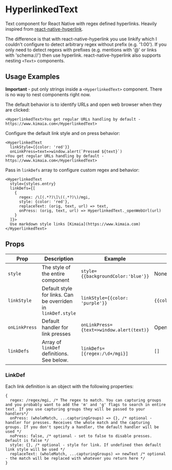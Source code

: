 # HyperlinkedText
Text component for React Native with regex defined hyperlinks.
Heavily inspired from [react-native-hyperlink](https://github.com/obipawan/react-native-hyperlink/blob/master/README.md).

The difference is that with react-native-hyperlink you use linkify which I couldn't configure to detect arbitrary regex without prefix (e.g. '1:00'). If you only need to detect regexs with prefixes (e.g. mentions with '@' or links with 'schema://') then use hyperlink. react-native-hyperlink also supports nesting `<Text>` components.
## Usage Examples
**Important** - put only strings inside a `<HyperlinkedText>` component. There is no way to nest components right now.

The default behavior is to identify URLs and open web browser when they are clicked:
```JSX
<HyperlinkedText>You get regular URLs handling by default - https://www.kimaia.com</HyperlinkedText>
```

Configure the default link style and on press behavior:
```JSX
<HyperlinkedText
  linkStyle={{color: 'red'}}
  onLinkPress=text=>window.alert(`Pressed ${text}`)
>You get regular URLs handling by default - https://www.kimaia.com</HyperlinkedText>
```

Pass in `linkDefs` array to configure custom regex and behavior:
```JSX
<HyperlinkedText
  style={styles.entry}
  linkDefs={[
    {
      regex: /\[(.*?)\]\((.*?)\)/mgi,
      style: {color: 'red'},
      replaceText: (orig, text, url) => text,
      onPress: (orig, text, url) => HyperlinkedText._openWebUrl(url)
    }
  ]}>
  Use markdown style links [Kimaia](https://www.kimaia.com)
</HyperlinkedText>
```
## Props

| Prop | Description | Example | Default |
| --- | --- | --- | --- |
| `style` | The style of the entire component | `style={{backgroundColor:'blue'}}` | None |
| `linkStyle` | Default style for links. Can be overriden in `linkDef.style` | `linkStyle={{color: 'purple'}}` | `{{color:'#0000EE'}}` |
| `onLinkPress` | Default handler for link presses | `onLinkPress={text=>window.alert(text)}` | Open browser |
| `linkDefs` | Array of `linkDef` definitions. See below. | `linkDefs=[{regex:/\d+/mgi}]` | `[]` |

### LinkDef
Each link definition is an object with the following properties:

```JS
{
  regex: /regex/mgi, /* The regex to match. You can capturing groups and you probably want to add the 'm' and 'g' flags to search in entire text. If you use capturing groups they will be passed to your handlers*/
  onPress: (wholeMatch, ...capturingGroups) => {}, /* optional - handler for presses. Receives the whole match and the capturing groups. If you don't specify a handler, the default handler will be used */
  noPress: false, /* optional - set to false to disable presses. Default is false */
  style: {}, /* optional - style for link. If undefined then default link style will be used */
  replaceText: (wholeMatch, ...capturingGroups) => newText /* optional - the match will be replaced with whatever you return here */  
}
```
